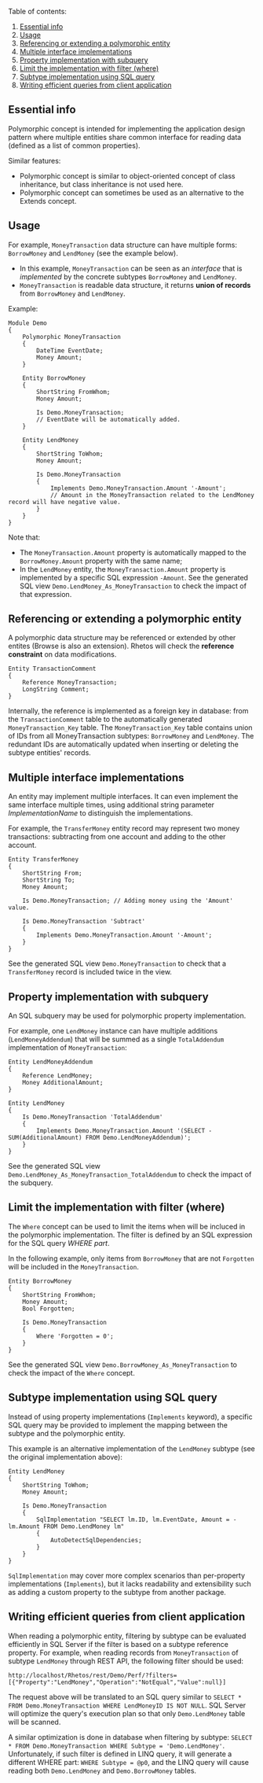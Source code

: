 Table of contents:

1. [Essential info](#essential-info)
2. [Usage](#usage)
3. [Referencing or extending a polymorphic entity](#referencing-or-extending-a-polymorphic-entity)
4. [Multiple interface implementations](#multiple-interface-implementations)
5. [Property implementation with subquery](#property-implementation-with-subquery)
6. [Limit the implementation with filter (where)](#limit-the-implementation-with-filter-where)
7. [Subtype implementation using SQL query](#subtype-implementation-using-sql-query)
8. [Writing efficient queries from client application](#writing-efficient-queries-from-client-application)

## Essential info

Polymorphic concept is intended for implementing the application design pattern where multiple entities share common interface for reading data (defined as a list of common properties).

Similar features:

* Polymorphic concept is similar to object-oriented concept of class inheritance, but class inheritance is not used here.
* Polymorphic concept can sometimes be used as an alternative to the Extends concept.

## Usage

For example, `MoneyTransaction` data structure can have multiple forms: `BorrowMoney` and `LendMoney` (see the example below).

* In this example, `MoneyTransaction` can be seen as an *interface* that is *implemented* by the concrete subtypes `BorrowMoney` and `LendMoney`.
* `MoneyTransaction` is readable data structure, it returns **union of records** from  `BorrowMoney` and `LendMoney`.

Example:

    Module Demo
    {
        Polymorphic MoneyTransaction
        {
            DateTime EventDate;
            Money Amount;
        }
        
        Entity BorrowMoney
        {
            ShortString FromWhom;
            Money Amount;
            
            Is Demo.MoneyTransaction;
            // EventDate will be automatically added.
        }
        
        Entity LendMoney
        {
            ShortString ToWhom;
            Money Amount;
            
            Is Demo.MoneyTransaction
            {
                Implements Demo.MoneyTransaction.Amount '-Amount';
                // Amount in the MoneyTransaction related to the LendMoney record will have negative value.  
            }
        }
    }

Note that:

* The `MoneyTransaction.Amount` property is automatically mapped to the `BorrowMoney.Amount` property with the same name;
* In the `LendMoney` entity, the `MoneyTransaction.Amount` property is implemented by a specific SQL expression `-Amount`. See the generated SQL view `Demo.LendMoney_As_MoneyTransaction` to check the impact of that expression.

## Referencing or extending a polymorphic entity

A polymorphic data structure may be referenced or extended by other entites (Browse is also an extension).
Rhetos will check the **reference constraint** on data modifications.

    Entity TransactionComment
    {
        Reference MoneyTransaction;
        LongString Comment;
    }

Internally, the reference is implemented as a foreign key in database: from the `TransactionComment` table to the automatically generated `MoneyTransaction_Key` table.
The `MoneyTransaction_Key` table contains union of IDs from all MoneyTransaction subtypes: `BorrowMoney` and `LendMoney`.
The redundant IDs are automatically updated when inserting or deleting the subtype entities' records.

## Multiple interface implementations

An entity may implement multiple interfaces.
It can even implement the same interface multiple times, using additional string parameter *ImplementationName* to distinguish the implementations.

For example, the `TransferMoney` entity record may represent two money transactions: subtracting from one account and adding to the other account.

    Entity TransferMoney
    {
        ShortString From;
        ShortString To;
        Money Amount;
        
        Is Demo.MoneyTransaction; // Adding money using the 'Amount' value.
        
        Is Demo.MoneyTransaction 'Subtract'
        {
            Implements Demo.MoneyTransaction.Amount '-Amount';
        }
    }

See the generated SQL view `Demo.MoneyTransaction` to check that a `TransferMoney` record is included twice in the view.

## Property implementation with subquery

An SQL subquery may be used for polymorphic property implementation.

For example, one `LendMoney` instance can have multiple additions (`LendMoneyAddendum`) that will be summed as a single `TotalAddendum` implementation of `MoneyTransaction`:

    Entity LendMoneyAddendum
    {
        Reference LendMoney;
        Money AdditionalAmount;
    }
    
    Entity LendMoney
    {
        Is Demo.MoneyTransaction 'TotalAddendum'
        {
            Implements Demo.MoneyTransaction.Amount '(SELECT -SUM(AdditionalAmount) FROM Demo.LendMoneyAddendum)';
        }
    }

See the generated SQL view `Demo.LendMoney_As_MoneyTransaction_TotalAddendum` to check the impact of the subquery.

## Limit the implementation with filter (where)

The `Where` concept can be used to limit the items when will be incluced in the polymorphic implementation. The filter is defined by an SQL expression for the SQL query *WHERE part*.

In the following example, only items from `BorrowMoney` that are not `Forgotten` will be included in the `MoneyTransaction`.

    Entity BorrowMoney
    {
        ShortString FromWhom;
        Money Amount;
        Bool Forgotten;
        
        Is Demo.MoneyTransaction
        {
            Where 'Forgotten = 0';
        }
    }

See the generated SQL view `Demo.BorrowMoney_As_MoneyTransaction` to check the impact of the `Where` concept.

## Subtype implementation using SQL query

Instead of using property implementations (`Implements` keyword), a specific SQL query may be provided to implement the mapping between the subtype and the polymorphic entity.

This example is an alternative implementation of the `LendMoney` subtype (see the original implementation above):

    Entity LendMoney
    {
        ShortString ToWhom;
        Money Amount;
        
        Is Demo.MoneyTransaction
        {
            SqlImplementation "SELECT lm.ID, lm.EventDate, Amount = -lm.Amount FROM Demo.LendMoney lm"
            {
                AutoDetectSqlDependencies;
            }
        }
    }

`SqlImplementation` may cover more complex scenarios than per-property implementations (`Implements`),
but it lacks readability and extensibility such as adding a custom property to the subtype from another package.

## Writing efficient queries from client application

When reading a polymorphic entity, filtering by subtype can be evaluated efficiently in SQL Server if the filter is based on a subtype reference property.
For example, when reading records from `MoneyTransaction` of subtype `LendMoney` through REST API, the following filter should be used:

    http://localhost/Rhetos/rest/Demo/Perf/?filters=[{"Property":"LendMoney","Operation":"NotEqual","Value":null}]

The request above will be translated to an SQL query similar to `SELECT * FROM Demo.MoneyTransaction WHERE LendMoneyID IS NOT NULL`.
SQL Server will optimize the query's execution plan so that only `Demo.LendMoney` table will be scanned.

A similar optimization is done in database when filtering by subtype: `SELECT * FROM Demo.MoneyTransaction WHERE Subtype = 'Demo.LendMoney'`.
Unfortunately, if such filter is defined in LINQ query, it will generate a different WHERE part:
`WHERE Subtype = @p0`, and the LINQ query will cause reading both `Demo.LendMoney` and `Demo.BorrowMoney` tables.
